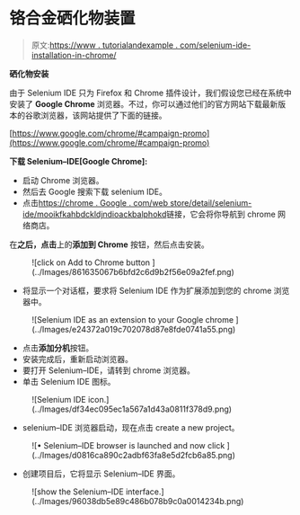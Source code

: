 # 铬合金硒化物装置

> 原文:[https://www . tutorialandexample . com/selenium-ide-installation-in-chrome/](https://www.tutorialandexample.com/selenium-ide-installation-in-chrome/)

**硒化物安装**

由于 Selenium IDE 只为 Firefox 和 Chrome 插件设计，我们假设您已经在系统中安装了 **Google Chrome** 浏览器。不过，你可以通过他们的官方网站下载最新版本的谷歌浏览器，该网站提供了下面的链接。

[https://www.google.com/chrome/#campaign-promo](https://www.google.com/chrome/#campaign-promo)

**下载 Selenium–IDE[Google Chrome]:**

*   启动 Chrome 浏览器。
*   然后去 Google 搜索下载 selenium IDE。
*   点击[https://chrome . Google . com/web store/detail/selenium-ide/mooikfkahbdckldjndioackbalphokd](https://chrome.google.com/webstore/detail/selenium-ide/mooikfkahbdckldjjndioackbalphokd)链接，它会将你导航到 chrome 网络商店。

在**之后，点击**上的**添加到 Chrome** 按钮，然后点击安装。

<figure class="aligncenter">![click on Add to Chrome button ](../Images/861635067b6bfd2c6d9b2f56e09a2fef.png)</figure>

*   将显示一个对话框，要求将 Selenium IDE 作为扩展添加到您的 chrome 浏览器中。

<figure class="aligncenter">![Selenium IDE as an extension to your Google chrome ](../Images/e24372a019c702078d87e8fde0741a55.png)</figure>

*   点击**添加分机**按钮。
*   安装完成后，重新启动浏览器。
*   要打开 Selenium–IDE，请转到 chrome 浏览器。
*   单击 Selenium IDE 图标。

<figure class="aligncenter">![Selenium IDE icon.](../Images/df34ec095ec1a567a1d43a0811f378d9.png)</figure>

*   selenium–IDE 浏览器启动，现在点击 create a new project。

<figure class="aligncenter">![•	Selenium–IDE browser is launched and now click ](../Images/d0816ca890c2adbf63fa8e5d2fcb6a85.png)</figure>

*   创建项目后，它将显示 Selenium–IDE 界面。

<figure class="aligncenter">![show the Selenium–IDE interface.](../Images/96038db5e89c486b078b9c0a0014234b.png)</figure>